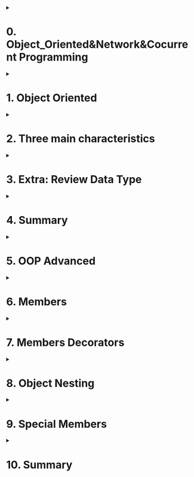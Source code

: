 

<details>
<summary><h1>0. Object_Oriented&Network&Cocurrent Programming</h1></summary>

## 0.1 Module 3 introduction

This module will include following three parts:

![Python_File_Operation](/_Python_full_stack/imgs/Module_3.jpg)

- Object-oriented: Python support two programming method - Functional programming and Object oriented programming
  - Functional programming
    ```python
    # define function
    def func():
      print("This is a function")

    # execute function
    func()
    ```
  - Object oriented programming
    ```python
    # define class
    class Foo(object):
      # define a method in class
      def func(self):
        print("This is a method")

    obj = Foo() # instanclize class
    obj.func()  # execute class's method
    ```
- Network programming
- Concurrent programming

## 0.2 Introduction
![Python_File_Operation](/_Python_full_stack/imgs/Module_3_1_1.png)
- Introduction to Object-Oriented Programming
- Three Main Features of Object-Oriented Programming
  - Encapsulation
  - Inheritance
  - Ploymorphism
- Revisiting Data Types

</details>

<details>
<summary><h1>1. Object Oriented</h1></summary>

To implement a specific function or functions using object-oriented programming, you need to follow two steps:
- Define a class: Within the class, define methods to implement the specific functionality.
- Instantiate the class: Create an object from the class, and use the object to call and execute the methods.

```python
class Message:

    def send_email(self, email, content):
        data = "给{}发邮件，内容是：{}".format(email,content)
        print(data)


msg_object = Message() # 实例化一个对象 msg_object，创建了一个一块区域。
msg_object.send_email("wupeiqi@live.com","注册成功")
```
> [!NOTE]
> Class names should start with an uppercase letter and use camel case naming.
> In Python 3 and later, all classes inherit from object by default.
> Functions written within a class are called methods.
> The first parameter of every method is self.

## 1.1 Object and self
In each class, you can define a special method called __init__ (initialization method). This method is automatically executed when an object is created from the class, i.e., object = Class().

> [!TIP]
> The function of __init__.py file?
> In Python, the __init__.py file is used to mark a directory as a Python package. It is used to initialize the package when it is imported. The __init__.py file can contain code that will be executed when the package is imported, as well as function definitions and variable assignments.

···python
class Message:

    def __init__(self, content):
        self.data = content   # self means the obejct which are using this method

    def send_email(self, email):
        data = "给{}发邮件，内容是：{}".format(email, self.data)
        print(data)

    def send_wechat(self, vid):
        data = "给{}发微信，内容是：{}".format(vid, self.data)
        print(data)
        
msg_object = Message("Register Success")   # When this is run, it will automatically run __init__ method, it can be considered running following two steps
  1. create a object based on class, one space in memory
  2. When the __init__ method is executed, the module passes the memory address of the created area as the self parameter.
···

> [!IMPORTANT]
> Key information users need to know to achieve their goal.
> self is essentially a parameter. This parameter is provided internally by Python and essentially refers to the object that is calling the current method.
> An object is a “block of memory” instantiated from a class, which initially contains no data. Through the class’s __init__ method, some data can be initialized in this memory.

## 1.2 Common members

When writing object-oriented code, the most common members are:
- Instance Variables: Belong to the object and can only be accessed through the object.
- Bound Methods: Belong to the class and can be called through the object or the class.

```python
class Person:

    def __init__(self, n1, n2):
        # Instance Variables
        self.name = n1
        self.age = n2
	
    # Bound Methods
    def show(self):
        msg = "我叫{}，今年{}岁。".format(self.name, self.age)
        print(msg)

    def all_message(self):
        msg = "我是{}人，我叫{}，今年{}岁。".format(Person.country, self.name, self.age)
        print(msg)

    def total_message(self):
        msg = "我是{}人，我叫{}，今年{}岁。".format(self.country, self.name, self.age)
        print(msg)
```
How to run execute boundary methods?
p1 = Person("武沛齐",20)
p1.show()
或
p1 = Person("武沛齐",20)
Person.show(p1)



## 1.3 Application example

- 1.Encapsulating data into an object makes it easier to use later.
```python
   class UserInfo:
       def __init__(self, name, pwd,age):
           self.name = name
           self.password = pwd
           self.age = age
   
   
   def run():
       user_object_list = []
       # 用户注册
       while True:
           user = input("用户名：")
           if user.upper() == "Q":
               break
           pwd = input("密码")
           
           # user_object对象中有：name/password
           user_object = UserInfo(user, pwd,19)
           # user_dict = {"name":user,"password":pwd}
           
           user_object_list.append(user_object)
        # user_object_list.append(user_dict)
   
       # 展示用户信息
       for obj in user_object_list:
           print(obj.name, obj.password)

   ```
> [!IMPORTANT]
> Encapsulate data into an object to retrieve it later.
> Standardize data (constraints)

- 2.Encapsulate data into an object and process the raw data within methods.
```python
   user_list = ["用户-{}".format(i) for i in range(1,3000)]
   
   # 分页显示，每页显示10条
   while True:
       page = int(input("请输入页码："))
   
       start_index = (page - 1) * 10
       end_index = page * 10
   
       page_data_list = user_list[start_index:end_index]
       for item in page_data_list:
           print(item)
# Above method is not good.
```

```python
   class Pagination:
       def __init__(self, current_page, per_page_num=10):
           self.per_page_num = per_page_num
           
           if not current_page.isdecimal():
               self.current_page = 1
               return
           current_page = int(current_page)
           if current_page < 1:
               self.current_page = 1
               return
           self.current_page = current_page
   
       def start(self):
           return (self.current_page - 1) * self.per_page_num
   
       def end(self):
           return self.current_page * self.per_page_num
   
   
   user_list = ["用户-{}".format(i) for i in range(1, 3000)]
   
   # 分页显示，每页显示10条
   while True:
       page = input("请输入页码：")
   	
       # page，当前访问的页码
       # 10，每页显示10条数据
   	   # 内部执行Pagination类的init方法。
       pg_object = Pagination(page, 20)
       page_data_list = user_list[ pg_object.start() : pg_object.end() ]
       for item in page_data_list:
           print(item)
```
> [!IMPORTANT]
> Encapsulate data into an object and then retrieve the data from the object.

- 3.Create multiple objects from a class and modify the data within the objects using methods.

   ```python
   class Police:
       """警察"""
   
       def __init__(self, name, role):
           self.name = name
           self.role = role
           if role == "队员":
               self.hit_points = 200
           else:
               self.hit_points = 500
   
       def show_status(self):
           """ 查看警察状态 """
           message = "警察{}的生命值为:{}".format(self.name, self.hit_points)
           print(message)
   
       def bomb(self, terrorist_list):
           """ 投炸弹，炸掉恐怖分子 """
           for terrorist in terrorist_list:
               terrorist.blood -= 200
               terrorist.show_status()
   
   """
   p1 = Police("武沛齐","队员")
   p1.show_status()
   p1.bomb(["alex","李杰"])
   
   p2 = Police("日天","队长")
   p2.show_status()
   p2.bomb(["alex","李杰"])
   """
   
   
   
   class Terrorist:
       """ 恐怖分子 """
   
       def __init__(self, name, blood=300):
           self.name = name
           self.blood = blood
   
       def shoot(self, police_object):
           """ 开枪射击某个警察 """
           police_object.hit_points -= 5
           police_object.show_status()
           
           self.blood -= 2
   
       def strafe(self, police_object_list):
           """ 扫射某些警察 """
           for police_object in police_object_list:
               police_object.hit_points -= 8
               police_object.show_status()
   
       def show_status(self):
           """ 查看恐怖分子状态 """
           message = "恐怖分子{}的血量值为:{}".format(self.name, self.blood)
           print(message)
   
   """
   t1 = Terrorist('alex')
   t2 = Terrorist('李杰',200)
   """
           
   def run():
       # 1.创建3个警察
       p1 = Police("武沛齐", "队员")
       p2 = Police("苑昊", "队员")
       p3 = Police("于超", "队长")
   
       # 2.创建2个匪徒
       t1 = Terrorist("alex")
       t2 = Terrorist("eric")
       
   
       # alex匪徒射击于超警察
       t1.shoot(p3)
   
       # alex扫射
       t1.strafe([p1, p2, p3])
   
       # eric射击苑昊
       t2.shoot(p2)
   
       # 武沛齐炸了那群匪徒王八蛋
       p1.bomb([t1, t2])
       
       # 武沛齐又炸了一次alex
       p1.bomb([t1])
   
   
   if __name__ == '__main__':
       run()
   ```

> [!IMPORTANT]
> When to use OOP?
> Data Encapsulation Only
> Encapsulate Data + Process Data with Methods.
> Create Multiple Objects with Similar Functionality.
</details>





<details>
<summary><h1>2. Three main characteristics</h1></summary>

Object-oriented programming exists in many languages, and this programming paradigm has three main features: encapsulation, inheritance, and polymorphism.

## 2.1 Encapsulation

Encapsulation is mainly reflected in two aspects:
- Encapsulating similar methods into a class: For example, in the above example, methods related to terrorists are written in the Terrorist class, and methods related to police are written in the Police class.
- Encapsulating data into objects: When instantiating an object, you can encapsulate some data in the object using the __init__ initialization method, making it easier to use later.

## 2.2 Inheritance
In object-oriented programming, there is also the concept that a subclass can inherit methods and class variables from its parent class (it doesn’t copy them; the parent class still owns them, and the subclass can just inherit them).

![Python_File_Operation](/_Python_full_stack/imgs/Module_3_2_2.png)

```python
class Base:

    def func(self):
        print("Base.func")

class Son(Base):
    
    def show(self):
        print("Son.show")
        
s1 = Son()
s1.show()
s1.func() # 优先在自己的类中找，自己没有才去父类。

s2 = Base()
s2.func()
```

> [!IMPORTANT]
> Inhenitanec summary
> When executing object.method, it first looks in the class associated with the current object. If not found, it then looks in its parent class.
> Python supports multiple inheritance: it inherits from the left first, then from the right.
> What is self? It refers to the class corresponding to self to get members. If not found, it follows the inheritance hierarchy upwards.

## 2.3 Ploymorphism

Polymorphism, literally translated, means “many forms.”

- Polymorphism in other programming languages
- Polymorphism in Python

Because Python has no restrictions on data types, it naturally supports polymorphism.

```python
def func(arg):
    v1 = arg.copy() # 浅拷贝
    print(v1)
    
func("武沛齐")
func([11,22,33,44])
```

```python
class Email(object):
    def send(self):
        print("发邮件")

        
class Message(object):
    def send(self):
        print("发短信")
        
        
        
def func(arg):
    v1 = arg.send()
    print(v1)
    

v1 = Email()
func(v1)

v2 = Message()
func(v2)
```

## 2.4 Three main characteristics Summary

- Encapsulation: Encapsulate methods into a class or encapsulate data into an object to facilitate future use.
- Inheritance: Extract common methods from classes into a base class to implement them.
- Polymorphism: Python inherently supports polymorphism (this approach is called duck typing). The simplest example is the following code.
  ```python
  def func(arg):
      v1 = arg.copy() # 浅拷贝
      print(v1)
      
  func("武沛齐")
  func([11,22,33,44])
  ```
</details>

<details>
<summary><h1>3. Extra: Review Data Type</h1></summary>

![Python_File_Operation](/_Python_full_stack/imgs/Module_3_3_1.png)

After getting a basic understanding of object-oriented programming, let’s revisit what we learned earlier: str, list, dict, etc. These are all classes, and you can create different objects from these classes.


```python
# 实例化一个str类的对象v1
v1 = str("武沛齐") 

# 通过对象执行str类中的upper方法。
data = v1.upper()

print(data)
```

</details>


<details>
<summary><h1>4. Summary</h1></summary>

- 1. Relationship between Classes and Objects:
A class is a blueprint for creating objects. An object is an instance of a class. For example, if Person is a class, then person1 and person2 are objects (instances) of that class.
- 2. Common Members in Object-Oriented Programming:
  - Bound Methods: Methods that belong to the class and can be called through the object or the class itself.
  - Instance Variables: Variables that belong to the object and can only be accessed through the object.
- 3. What is self?:
self is a reference to the current instance of the class. It is used to access variables and methods associated with the object.
- 4. Three Main Features of Object-Oriented Programming:
  - Encapsulation: Bundling data and methods that operate on the data into a single unit (class).
  - Inheritance: A mechanism where a new class inherits attributes and methods from an existing class.
  - Polymorphism: The ability to present the same interface for different underlying data types.
- 5. Applications of Object-Oriented Programming:
  - Data Encapsulation: Encapsulating data within an object for easier management and access.
  - Encapsulating Data + Processing with Methods: Encapsulating data and using methods to process and manipulate the data.
  - Creating Multiple Objects with Similar Functionality: Creating multiple objects from the same class, each with the same methods and attributes.
- 6. Additional Information:
  - In Python 3, all classes inherit from object by default, even if it is not explicitly stated. This makes them “new-style” classes.
  - In Python 2, there is a distinction between “classic” classes (which do not inherit from object) and “new-style” classes (which do).

</details>

<details>
<summary><h1>5. OOP Advanced</h1></summary>

This module will include following three parts:

![Python_File_Operation](/_Python_full_stack/imgs/Module_03_5_1.png)

Today’s Summary:

- Members
  - Variables
    - Instance Variables
    - Class Variables
  - Methods
    - Bound Methods
    - Class Methods
    - Static Methods
  - Properties
- Member Modifiers (Public/Private)
- “Object Nesting”
- Special Members

</details>

<details>
<summary><h1>6. Members</h1></summary>
	
- Variables
  - Instance Variables
  - Class Variables
- Methods
  - Bound Methods
  - Class Methods
  - Static Methods
- Properties

### 6.1 Variables
- Instance Variables: Belong to an object, with each object maintaining its own data.
- Class Variables: Belong to the class and can be shared by all objects, generally used to provide common data to objects (similar to global variables).

```python
class Person(object):
    country = "中国"

    def __init__(self, name, age):
        self.name = name
        self.age = age

    def show(self):
        # message = "{}-{}-{}".format(Person.country, self.name, self.age)
        message = "{}-{}-{}".format(self.country, self.name, self.age)  # same output as above
        print(message)

print(Person.country) # 中国


p1 = Person("武沛齐",20)
print(p1.name)
print(p1.age)
print(p1.country) # 中国

p1.show() # 中国-武沛齐-20
```

Q1: Pay attention to the difference between read and write as follows

```python
class Person(object):
    country = "中国"

    def __init__(self, name, age):
        self.name = name
        self.age = age

    def show(self):
        message = "{}-{}-{}".format(self.country, self.name, self.age)
        print(message)

print(Person.country) # 中国

p1 = Person("武沛齐",20)
print(p1.name) # 武沛齐
print(p1.age) # 20
print(p1.country) # 中国
p1.show() # 中国-武沛齐-20

p1.name = "root"     # 在对象p1中讲name重置为root
p1.num = 19          # 在对象p1中新增实例变量 num=19
p1.country = "china" # 在对象p1中新增实例变量 country="china"

print(p1.country)   # china
print(Person.country) # 中国
```

```python
class Person(object):
    country = "中国"

    def __init__(self, name, age):
        self.name = name
        self.age = age

    def show(self):
        message = "{}-{}-{}".format(self.country, self.name, self.age)
        print(message)

print(Person.country) # 中国

Person.country = "美国"


p1 = Person("武沛齐",20)
print(p1.name) # 武沛齐
print(p1.age) # 20
print(p1.country) # 美国
```

Q2: Read and write for inheritance

```python
class Base(object):
    country = "中国"


class Person(Base):

    def __init__(self, name, age):
        self.name = name
        self.age = age

    def show(self):
        message = "{}-{}-{}".format(Person.country, self.name, self.age)
        # message = "{}-{}-{}".format(self.country, self.name, self.age)
        print(message)


# 读
print(Base.country) # 中国
print(Person.country) # 中国

obj = Person("武沛齐",19)
print(obj.country) # 中国

# 写
Base.country = "china"
Person.country = "泰国" # add a class variable within Person class
obj.country = "日本"    # add a instance variable for object obj
```
Interview Questions

```python
class Parent(object):
    x = 1


class Child1(Parent):
    pass


class Child2(Parent):
    pass


print(Parent.x, Child1.x, Child2.x) # 1 1 1

Child1.x = 2
print(Parent.x, Child1.x, Child2.x) # 1 2 1

Parent.x = 3
print(Parent.x, Child1.x, Child2.x) # 3 2 3
```

### 6.2 Methods

- Bound Methods: Have a default self parameter and are called by an object (in this case, self refers to the object calling the method). [Callable by both objects and classes]
- Class Methods: Have a default cls parameter and can be called by either a class or an object (in this case, cls refers to the class calling the method). [Callable by both objects and classes]
- Static Methods: Have no default parameters and can be called by both classes and objects. [Callable by both objects and classes]

```python
class Foo(object):

    def __init__(self, name,age):
        self.name = name
        self.age = age

    def f1(self):
        print("绑定方法", self.name)

    @classmethod
    def f2(cls):
        print("类方法", cls)

    @staticmethod
    def f3():
        print("静态方法")
        
# bounding method （object）
obj = Foo("武沛齐",20)
obj.f1() # Foo.f1(obj)-> not used like this in general, this use bounding method through class


# class method
Foo.f2()  # cls就是当前调用这个方法的类。（类） cls is Foo class
obj.f2()  # cls就是当前调用这个方法的对象的类。 cls is Foo class


# static method
Foo.f3()  # 类执行执行方法（类）
obj.f3()  # 对象执行执行方法
```
In Python, methods are quite flexible and can be called by both objects and classes. However, in languages like Java and C#, bound methods can only be called by objects, while class methods or static methods can only be called by classes.

```python
import os
import requests

class Download(object):

    def __init__(self, folder_path):
        self.folder_path = folder_path

    @staticmethod
    def download_dou_yin():
        # 下载抖音
        res = requests.get('.....')

        with open("xxx.mp4", mode='wb') as f:
            f.write(res.content)

    def download_dou_yin_2(self):
        # 下载抖音
        res = requests.get('.....')
        path = os.path.join(self.folder_path, 'xxx.mp4')
        with open(path, mode='wb') as f:
            f.write(res.content)


obj = Download("video")
obj.download_dou_yin()

```

### 6.3 Property

Properties are actually created by combining bound methods with special decorators, allowing us to call methods without parentheses in the future. For example:
Property = Bounding Method + Decorator
```python
class Foo(object):

    def __init__(self, name):
        self.name = name

    def f1(self):
        return 123

    @property
    def f2(self):
        return 123


obj = Foo("武沛齐")

v1 = obj.f1()
print(v1)

v2 = obj.f2  # No need to use ()
print(v2)
```

There are two ways to write properties:
- Method 1, use decorator
```python
  class C(object):
      
      @property
      def x(self):
          pass
      
      @x.setter          # very rare to use
      def x(self, value):
          pass
      
      @x.deleter
      def x(self):
  		pass
          
  obj = C()
  
  obj.x
  obj.x = 123
  del obj.x
```
- Method 2, use defineing variables
```python
  class C(object):
      
      def getx(self): 
  		pass
      
      def setx(self, value): 
  		pass
          
      def delx(self): 
  		pass
          
      x = property(getx, setx, delx, "I'm the 'x' property.")
      
  obj = C()
  
  obj.x
  obj.x = 123
  del obj.xa
```


Django源码一撇：

```python
class WSGIRequest(HttpRequest):
    def __init__(self, environ):
        script_name = get_script_name(environ)
        # If PATH_INFO is empty (e.g. accessing the SCRIPT_NAME URL without a
        # trailing slash), operate as if '/' was requested.
        path_info = get_path_info(environ) or '/'
        self.environ = environ
        self.path_info = path_info
        # be careful to only replace the first slash in the path because of
        # http://test/something and http://test//something being different as
        # stated in https://www.ietf.org/rfc/rfc2396.txt
        self.path = '%s/%s' % (script_name.rstrip('/'),
                               path_info.replace('/', '', 1))
        self.META = environ
        self.META['PATH_INFO'] = path_info
        self.META['SCRIPT_NAME'] = script_name
        self.method = environ['REQUEST_METHOD'].upper()
        # Set content_type, content_params, and encoding.
        self._set_content_type_params(environ)
        try:
            content_length = int(environ.get('CONTENT_LENGTH'))
        except (ValueError, TypeError):
            content_length = 0
        self._stream = LimitedStream(self.environ['wsgi.input'], content_length)
        self._read_started = False
        self.resolver_match = None

    def _get_scheme(self):
        return self.environ.get('wsgi.url_scheme')

    def _get_post(self):
        if not hasattr(self, '_post'):
            self._load_post_and_files()
        return self._post

    def _set_post(self, post):
        self._post = post

    @property
    def FILES(self):
        if not hasattr(self, '_files'):
            self._load_post_and_files()
        return self._files

    POST = property(_get_post, _set_post)
```

obj.POST             # run _get_post
obj.POST = ...       # run _set_post

</details>

<details>
<summary><h1>7. Members Decorators</h1></summary>

In Python, member modifiers refer to public and private.

- Public: These members can be accessed from anywhere.
- Private: These members can only be accessed within the class itself (members that start with two underscores are considered private).

```python
class Foo(object):

    def __init__(self, name, age):
        self.__name = name      # Private, can be used internally, can not be used externally
        self.age = age          # Public

    def get_data(self):
        return self.__name

    def get_age(self):
        return self.age


obj = Foo("武沛齐", 123)


# 公有成员
print(obj.age)
v1 = self.get_age()
print(v1)

# 私有成员
# print(obj.__name) # 错误，由于是私有成员，只能在类中进行使用。
v2 = obj.get_data()
print(v2)
```

Example 2:
```python
class Foo(object):

    def get_age(self):
        print("公有的get_age")

    def __get_data(self):             # Private Method, can only be used within class
        print("私有的__get_data方法")

    def proxy(self):
        print("公有的proxy")
        self.__get_data()


obj = Foo()
obj.get_age()

obj.proxy()
```

Example 3:
```python
class Foo(object):

    @property
    def __name(self):
        print("公有的get_age")

    @property
    def proxy(self):
        print("公有的proxy")
        self.__name
        return 1

obj = Foo()
v1 = obj.proxy
print(v1)

```
> [!IMPORTANT]
> Special reminder: Private members in the parent class cannot be inherited by the subclass.

> [!IMPORTANT]
> In conclusion, private members are generally not accessible from outside the class. However, with some special syntax, it is possible (this is seen in the Flask source code, but it is not recommended to write code this way).

When to use private or public? Can members be exposed as independent functions for external use?
- Yes, use public.
- No, use private and serve as an auxiliary function within the class.

</details>

<details>
<summary><h1>8. Object Nesting</h1></summary>

Example 1:
```python
class Student(object):
    """ 学生类 """

    def __init__(self, name, age):
        self.name = name
        self.age = age

    def message(self):
        data = "我是一名学生，我叫:{},我今年{}岁".format(self.name, self.age)
        print(data)

s1 = Student("武沛齐", 19)
s2 = Student("Alex", 19)
s3 = Student("日天", 19)

class Classes(object):
    """ 班级类 """

    def __init__(self, title):
        self.title = title
        self.student_list = []

    def add_student(self, stu_object):
        self.student_list.append(stu_object)

    def add_students(self, stu_object_list):
        for stu in stu_object_list:
            self.add_student(stu)

    def show_members(self):
        for item in self.student_list:
            # print(item)
            item.message()

c1 = Classes("三年二班")
c1.add_student(s1)
c1.add_students([s2, s3])

print(c1.title)
print(c1.student_list)
```

Example 2:
```python
class Student(object):
    """ 学生类 """

    def __init__(self, name, age, class_object):
        self.name = name
        self.age = age
        self.class_object = class_object

    def message(self):
        data = "我是一名{}班的学生，我叫:{},我今年{}岁".format(self.class_object.title, self.name, self.age)
        print(data)


class Classes(object):
    """ 班级类 """

    def __init__(self, title, school_object):
        self.title = title
        self.school_object = school_object


class School(object):
    """ 学校类 """

    def __init__(self, name):
        self.name = name


s1 = School("北京校区")
s2 = School("上海校区")

c1 = Classes("Python全栈", s1)
c2 = Classes("Linux云计算", s2)

user_object_list = [
    Student("武沛齐", 19, c1),
    Student("Alex", 19, c1),
    Student("日天", 19, c2)
]
for obj in user_object_list:
    print(obj.name, obj.class_object.title ,  obj.class_object.school_object.name)

```
</details>

<details>
<summary><h1>9. Special Members</h1></summary>

In Python classes, there are some special methods that follow the __method__ format. These methods have special meanings internally. Next, let’s discuss some common special members:

- '__init__', initialization method
```python
  class Foo(object):
      def __init__(self, name):
          self.name = name
  
  
  obj = Foo("武沛齐")
```
- '__new__', construction method. Was executed before __init__, create a object
  ```python
  class Foo(object):
      def __init__(self, name):
          print("第二步：初始化对象，在空对象中创建数据")
          self.name = name
  
      def __new__(cls, *args, **kwargs):
          print("第一步：先创建空对象并返回")
          return object.__new__(cls)
  
  
  obj = Foo("武沛齐")
  ```
  
- '__call__'
  ```python
  class Foo(object):
      def __call__(self, *args, **kwargs):
          print("执行call方法")
  
  
  obj = Foo()
  obj()    # object + () will trigger __call__ method
  ```
  
- '__str__'

  ```python
  class Foo(object):
  
      def __str__(self):
          return "哈哈哈哈"
  
  
  obj = Foo()
  data = str(obj)
  print(data)
  ```
  
- '__dict__'
get all instance variables and transfer it to dictionary
  ```python
  class Foo(object):
      def __init__(self, name, age):
          self.name = name
          self.age = age
  
  
  obj = Foo("武沛齐",19)
  print(obj.__dict__)
  ```
  
- '__getitem__', '__setitem__', '__delitem__'
  ```python
  class Foo(object):
  
      def __getitem__(self, item):            # support obj['x2']
          pass
  
      def __setitem__(self, key, value):      # support obj['x2'] = 123
          pass
  
      def __delitem__(self, key):             # support del obj['x2']
          pass
  
  
  obj = Foo("武沛齐", 19)
  
  obj["x1"]         # trigger __getitem__
  obj['x2'] = 123   # trigger __setitem__
  del obj['x3']     # trigger __delitem__
  ```
- '__enter__', '__exit__'

  ```python
  class Foo(object):
  
      def __enter__(self):
          print("进入了")
          return 666
  
      def __exit__(self, exc_type, exc_val, exc_tb):
          print("出去了")
  
  
  obj = Foo()
  with obj as data:
      print(data)
  ```
with ... as f, will trigger __enter__ method
when with is completed, will trigger __exit__ method
- '__add__'
```python
  class Foo(object):
      def __init__(self, name):
          self.name = name
  
      def __add__(self, other):
          return "{}-{}".format(self.name, other.name)
  
  
  v1 = Foo("alex")
  v2 = Foo("sb")
  
  # 对象+值，内部会去执行 对象.__add__方法，并将+后面的值当做参数传递过去。
  v3 = v1 + v2
  print(v3)
```
  
- '__iter__'
  - Iterators
    ```python
    # 迭代器类型的定义：
        1.当类中定义了 __iter__ 和 __next__ 两个方法。
        2.__iter__ 方法需要返回对象本身，即：self
        3. __next__ 方法，返回下一个数据，如果没有数据了，则需要抛出一个StopIteration的异常。
    	官方文档：https://docs.python.org/3/library/stdtypes.html#iterator-types
            
    # 创建 迭代器类型 ：
    	class IT(object):
            def __init__(self):
                self.counter = 0
    
            def __iter__(self):
                return self
    
            def __next__(self):
                self.counter += 1
                if self.counter == 3:
                    raise StopIteration()
                return self.counter
    
    # 根据类实例化创建一个迭代器对象：
        obj1 = IT()
        
        # v1 = obj1.__next__()
        # v2 = obj1.__next__()
        # v3 = obj1.__next__() # 抛出异常
        
        v1 = next(obj1) # obj1.__next__()
        print(v1)
    
        v2 = next(obj1)
        print(v2)
    
        v3 = next(obj1)
        print(v3)
    
    
        obj2 = IT()
        for item in obj2:  # 首先会执行迭代器对象的__iter__方法并获取返回值，一直去反复的执行 next(对象) 
            print(item)
            

    ```
An iterator object supports value retrieval through the next function. If the retrieval ends, it automatically raises a StopIteration exception. In a for loop, the __iter__ method is first executed to get an iterator object, and then the next function is repeatedly called to retrieve values (the loop terminates if a StopIteration exception is raised).

  - Generators
    ```python
    # 创建生成器函数
        def func():
            yield 1
            yield 2
        
    # 创建生成器对象（内部是根据生成器类generator创建的对象），生成器类的内部也声明了：__iter__、__next__ 方法。
        obj1 = func()
        
        v1 = next(obj1)
        print(v1)
    
        v2 = next(obj1)
        print(v2)
    
        v3 = next(obj1)
        print(v3)
    
    
        obj2 = func()
        for item in obj2:
            print(item)
    
    如果按照迭代器的规定来看，其实生成器类也是一种特殊的迭代器类（生成器也是一个中特殊的迭代器）。
    ```
  - Iterable Objects
    ```python
    # 如果一个类中有__iter__方法且返回一个迭代器对象 ；则我们称以这个类创建的对象为可迭代对象。
    
    class Foo(object):
        
        def __iter__(self):
            return 迭代器对象(生成器对象)
        
    obj = Foo() # obj是 可迭代对象。
    
    # 可迭代对象是可以使用for来进行循环，在循环的内部其实是先执行 __iter__ 方法，获取其迭代器对象，然后再在内部执行这个迭代器对象的next功能，逐步取值。
    for item in obj:
        pass
    ```

    ```python
    class IT(object):
        def __init__(self):
            self.counter = 0
    
        def __iter__(self):
            return self
    
        def __next__(self):
            self.counter += 1
            if self.counter == 3:
                raise StopIteration()
            return self.counter
    
    
    class Foo(object):
        def __iter__(self):
            return IT()
    
    
    obj = Foo() # 可迭代对象
    
    
    for item in obj: # 循环可迭代对象时，内部先执行obj.__iter__并获取迭代器对象；不断地执行迭代器对象的next方法。
        print(item)
    ```

</details>

<details>
<summary><h1>10. Summary</h1></summary>

- Members in Object-Oriented Programming
  - Variables
    - Instance Variables
    - Class Variables
  - Methods
    - Bound Methods
    - Class Methods
    - Static Methods
  - Properties
- Member Modifiers
- Data Nesting in Objects
- Special Members
- Important Concepts:
  - Iterators
  - Generators
  - Iterable Objects

</details>





























